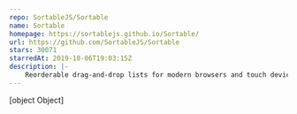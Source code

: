 ```yaml
---
repo: SortableJS/Sortable
name: Sortable
homepage: https://sortablejs.github.io/Sortable/
url: https://github.com/SortableJS/Sortable
stars: 30071
starredAt: 2019-10-06T19:03:15Z
description: |-
    Reorderable drag-and-drop lists for modern browsers and touch devices. No jQuery or framework required.
---
```


[object Object]

